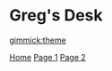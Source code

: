 <!--
  -- Name of your wiki
  -- Do NOT remove the leading `#` character.
  -->

# Greg's Desk

[gimmick:theme](slate)

[Home](index.md)
[Page 1](pages/page1.md)
[Page 2](pages/page2.md)
